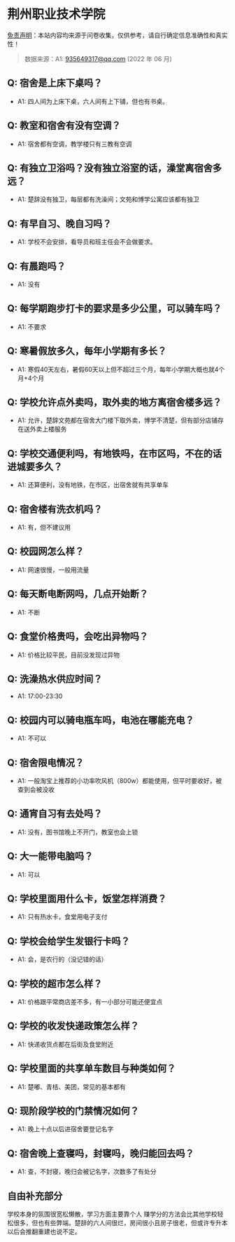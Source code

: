 # 荆州职业技术学院

[免责声明](https://colleges.chat/#_3)：本站内容均来源于问卷收集，仅供参考，请自行确定信息准确性和真实性！

> 数据来源：A1: 935649317@qq.com (2022 年 06 月)

## Q: 宿舍是上床下桌吗？

- A1: 四人间为上床下桌，六人间有上下铺，但也有书桌。

## Q: 教室和宿舍有没有空调？

- A1: 宿舍都有空调，教学楼只有三教有空调

## Q: 有独立卫浴吗？没有独立浴室的话，澡堂离宿舍多远？

- A1: 楚辞没有独卫，每层都有洗澡间；文苑和博学公寓应该都有独卫

## Q: 有早自习、晚自习吗？

- A1: 学校不会安排，看导员和班主任会不会做要求。

## Q: 有晨跑吗？

- A1: 没有

## Q: 每学期跑步打卡的要求是多少公里，可以骑车吗？

- A1: 不要求

## Q: 寒暑假放多久，每年小学期有多长？

- A1: 寒假40天左右，暑假60天以上但不超过三个月，每年小学期大概也就4个月+4个月

## Q: 学校允许点外卖吗，取外卖的地方离宿舍楼多远？

- A1: 允许，楚辞文苑都在宿舍大门楼下取外卖，博学不清楚，但有部分店铺存在送外卖上楼服务

## Q: 学校交通便利吗，有地铁吗，在市区吗，不在的话进城要多久？

- A1: 还算便利，没有地铁，在市区，出宿舍就有共享单车

## Q: 宿舍楼有洗衣机吗？

- A1: 有，但不建议用

## Q: 校园网怎么样？

- A1: 网速很慢，一般用流量

## Q: 每天断电断网吗，几点开始断？

- A1: 不断

## Q: 食堂价格贵吗，会吃出异物吗？

- A1: 价格比较平民，目前没发现过异物

## Q: 洗澡热水供应时间？

- A1: 17:00-23:30

## Q: 校园内可以骑电瓶车吗，电池在哪能充电？

- A1: 不可以

## Q: 宿舍限电情况？

- A1: 一般淘宝上推荐的小功率吹风机（800w）都能使用，但平时要收好，被查到会被没收

## Q: 通宵自习有去处吗？

- A1: 没有，图书馆晚上不开门，教室也会上锁

## Q: 大一能带电脑吗？

- A1: 可以

## Q: 学校里面用什么卡，饭堂怎样消费？

- A1: 只有热水卡，食堂用电子支付

## Q: 学校会给学生发银行卡吗？

- A1: 会，是农行的（没记错的话）

## Q: 学校的超市怎么样？

- A1: 价格跟平常商店差不多，有一小部分可能还便宜点

## Q: 学校的收发快递政策怎么样？

- A1: 快递收货点都在后街及食堂附近

## Q: 学校里面的共享单车数目与种类如何？

- A1: 楚嘟、青桔、美团，常见的基本都有

## Q: 现阶段学校的门禁情况如何？

- A1: 晚上十点以后进宿舍要登记名字

## Q: 宿舍晚上查寝吗，封寝吗，晚归能回去吗？

- A1: 查，不封寝，晚归会被记名字，次数多了有处分

## 自由补充部分

学校本身的氛围很宽松懒散，学习方面主要靠个人 赚学分的方法会比其他学校轻松很多，但也有些弊端。楚辞的六人间很烂，房间很小且房子很老，但或许专升本以后会推翻重建也说不定。